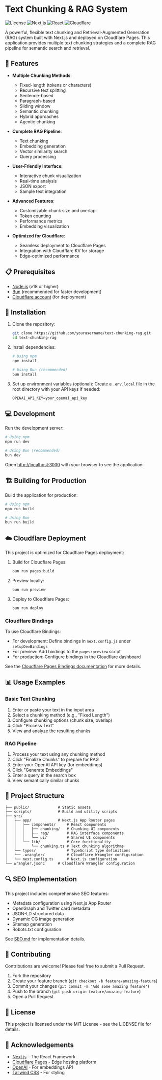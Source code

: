 # Text Chunking & RAG System

![License](https://img.shields.io/badge/license-MIT-blue.svg)
![Next.js](https://img.shields.io/badge/Next.js-15.1.6-black)
![React](https://img.shields.io/badge/React-19.0.0-blue)
![Cloudflare](https://img.shields.io/badge/Cloudflare%20Pages-ready-orange)

A powerful, flexible text chunking and Retrieval-Augmented Generation (RAG) system built with Next.js and deployed on Cloudflare Pages. This application provides multiple text chunking strategies and a complete RAG pipeline for semantic search and retrieval.

## 🚀 Features

- **Multiple Chunking Methods**:
  - Fixed-length (tokens or characters)
  - Recursive text splitting
  - Sentence-based
  - Paragraph-based
  - Sliding window
  - Semantic chunking
  - Hybrid approaches
  - Agentic chunking

- **Complete RAG Pipeline**:
  - Text chunking
  - Embedding generation
  - Vector similarity search
  - Query processing

- **User-Friendly Interface**:
  - Interactive chunk visualization
  - Real-time analysis
  - JSON export
  - Sample text integration

- **Advanced Features**:
  - Customizable chunk size and overlap
  - Token counting
  - Performance metrics
  - Embedding visualization

- **Optimized for Cloudflare**:
  - Seamless deployment to Cloudflare Pages
  - Integration with Cloudflare KV for storage
  - Edge-optimized performance

## 📋 Prerequisites

- [Node.js](https://nodejs.org/) (v18 or higher)
- [Bun](https://bun.sh/) (recommended for faster development)
- [Cloudflare account](https://dash.cloudflare.com/sign-up) (for deployment)

## 🔧 Installation

1. Clone the repository:
   ```bash
   git clone https://github.com/yourusername/text-chunking-rag.git
   cd text-chunking-rag
   ```

2. Install dependencies:
   ```bash
   # Using npm
   npm install
   
   # Using Bun (recommended)
   bun install
   ```

3. Set up environment variables (optional):
   Create a `.env.local` file in the root directory with your API keys if needed:
   ```
   OPENAI_API_KEY=your_openai_api_key
   ```

## 💻 Development

Run the development server:

```bash
# Using npm
npm run dev

# Using Bun (recommended)
bun dev
```

Open [http://localhost:3000](http://localhost:3000) with your browser to see the application.

## 🏗️ Building for Production

Build the application for production:

```bash
# Using npm
npm run build

# Using Bun
bun run build
```

## ☁️ Cloudflare Deployment

This project is optimized for Cloudflare Pages deployment:

1. Build for Cloudflare Pages:
   ```bash
   bun run pages:build
   ```

2. Preview locally:
   ```bash
   bun run preview
   ```

3. Deploy to Cloudflare Pages:
   ```bash
   bun run deploy
   ```

### Cloudflare Bindings

To use Cloudflare Bindings:

- For development: Define bindings in `next.config.js` under `setupDevBindings`
- For preview: Add bindings to the `pages:preview` script
- For production: Configure bindings in the Cloudflare dashboard

See the [Cloudflare Pages Bindings documentation](https://developers.cloudflare.com/pages/functions/bindings/) for more details.

## 📊 Usage Examples

### Basic Text Chunking

1. Enter or paste your text in the input area
2. Select a chunking method (e.g., "Fixed Length")
3. Configure chunking options (chunk size, overlap)
4. Click "Process Text"
5. View and analyze the resulting chunks

### RAG Pipeline

1. Process your text using any chunking method
2. Click "Finalize Chunks" to prepare for RAG
3. Enter your OpenAI API key (for embeddings)
4. Click "Generate Embeddings"
5. Enter a query in the search box
6. View semantically similar chunks

## 🧩 Project Structure

```
├── public/             # Static assets
├── scripts/            # Build and utility scripts
├── src/
│   ├── app/            # Next.js App Router pages
│   │   ├── components/     # React components
│   │   │   ├── chunking/   # Chunking UI components
│   │   │   ├── rag/        # RAG interface components
│   │   │   └── ui/         # Shared UI components
│   │   └── lib/            # Core functionality
│   │       └── chunking.ts # Text chunking algorithms
│   └── types/              # TypeScript type definitions
│   └── .wrangler/          # Cloudflare Wrangler configuration
│   └── next.config.ts      # Next.js configuration
└── wrangler.jsonc      # Cloudflare Wrangler configuration
```

## 🔍 SEO Implementation

This project includes comprehensive SEO features:

- Metadata configuration using Next.js App Router
- OpenGraph and Twitter card metadata
- JSON-LD structured data
- Dynamic OG image generation
- Sitemap generation
- Robots.txt configuration

See [SEO.md](SEO.md) for implementation details.

## 🤝 Contributing

Contributions are welcome! Please feel free to submit a Pull Request.

1. Fork the repository
2. Create your feature branch (`git checkout -b feature/amazing-feature`)
3. Commit your changes (`git commit -m 'Add some amazing feature'`)
4. Push to the branch (`git push origin feature/amazing-feature`)
5. Open a Pull Request

## 📄 License

This project is licensed under the MIT License - see the LICENSE file for details.

## 🙏 Acknowledgements

- [Next.js](https://nextjs.org/) - The React Framework
- [Cloudflare Pages](https://pages.cloudflare.com/) - Edge hosting platform
- [OpenAI](https://openai.com/) - For embeddings API
- [Tailwind CSS](https://tailwindcss.com/) - For styling
